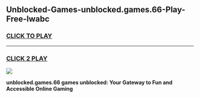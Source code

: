 
## Unblocked-Games-unblocked.games.66-Play-Free-lwabc
<h3>
<a href="https://premium76.site?title=unblocked.games.66&ref=18A">CLICK TO PLAY</a></h3>
<hr>

<h3>
<a href="https://premium76.site?title=unblocked.games.66&ref=18A">CLICK 2 PLAY</a>
  
</h3>

<a href="https://premium76.site?title=unblocked.games.66&ref=18A"><img src="https://clearcache.store/games.png"></a>


**unblocked.games.66 games unblocked: Your Gateway to Fun and Accessible Online Gaming**
